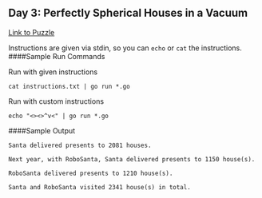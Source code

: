 ## Day 3: Perfectly Spherical Houses in a Vacuum
[Link to Puzzle](http://adventofcode.com/day/3)

Instructions are given via stdin, so you can `echo` or `cat` the instructions.
####Sample Run Commands

Run with given instructions
```
cat instructions.txt | go run *.go
```

Run with custom instructions
```
echo "<><>^v<" | go run *.go
```

####Sample Output
```
Santa delivered presents to 2081 houses.

Next year, with RoboSanta, Santa delivered presents to 1150 house(s).

RoboSanta delivered presents to 1210 house(s).

Santa and RoboSanta visited 2341 house(s) in total.
```